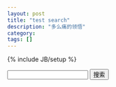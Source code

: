 ```yaml
---
layout: post
title: "test search"
description: "多么痛的领悟"
category: 
tags: []
---
```

{% include JB/setup %}


<!--Google站内搜索开始-->
<form method=get action="http://www.google.com/search" target="_blank">
<input type=text name=q>
<input type=submit name=btnG value="搜索">
<input type=hidden name=ie value=utf-8>
<input type=hidden name=oe value=utf-8>
<input type=hidden name=hl value=zh-CN>
<input type=hidden name=domains value="perthcharles.github.io">
<input type=hidden name=sitesearch value="perthcharles.github.io">
</form>
<!--Google站内搜索结束-->
